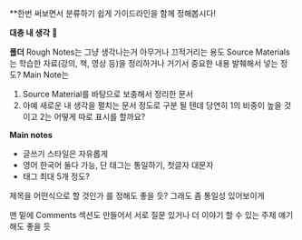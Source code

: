 
**한번 써보면서 분류하기 쉽게 가이드라인을 함께 정해봅시다!

**대충 내 생각** 👀

**폴더**
Rough Notes는 그냥 생각나는거 아무거나 끄적거리는 용도
Source Materials는 학습한 자료(강의, 책, 영상 등)을 정리하거나 거기서 중요한 내용 발췌해서 넣는 정도?
Main Note는 
1. Source Material를 바탕으로 보충해서 정리한 문서
2. 아예 새로운 내 생각을 펼치는 문서
정도로 구분 될 텐데 당연히 1의 비중이 높을 것이고 2는 어떻게 따로 표시를 할까요?

**Main notes**
- 글쓰기 스타일은 자유롭게 
- 영어 한국어 둘다 가능, 단 태그는 통일하기, 첫글자 대문자
- 태그 최대 5개 정도?

제목을 어떤식으로 할 것인가 를 정해도 좋을 듯? 그래도 좀 통일성 있어보이게

맨 밑에 Comments 섹션도 만들어서 서로 질문 있거나 더 이야기 할 수 있는 주제 얘기해도 좋을 듯
